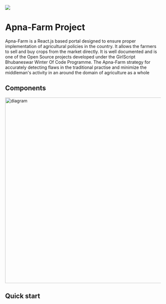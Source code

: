 ![](https://github.com/Girlscript-Bhubaneswar/BuildWithGSBbsr-ApnaFarm/workflows/CI/badge.svg)
# Apna-Farm Project
Apna-Farm is a React.js based portal designed to ensure proper implementation of agricultural policies in the country. It allows the farmers to sell and buy crops from the market directly. It is well documented and is one of the Open Source projects developed under the GirlScript Bhubaneswar Winter Of Code Programme.
The Apna-Farm strategy for accurately detecting flaws in the traditional practise and minimize the middleman's activity in an around the domain of agriculture as a whole



## Components
<img src="images/" alt="diagram" width="600"/>
  
## Quick start


